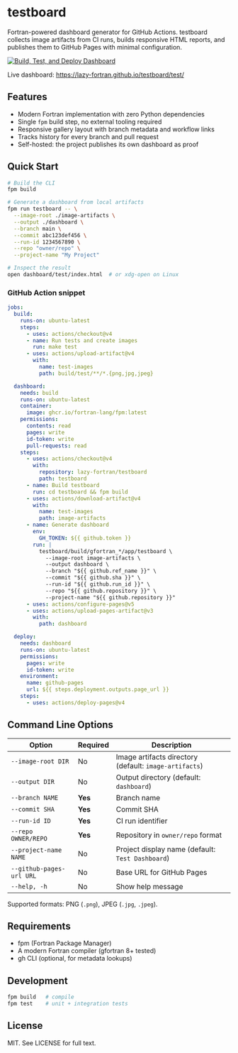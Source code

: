 # testboard

Fortran-powered dashboard generator for GitHub Actions. testboard collects image
artifacts from CI runs, builds responsive HTML reports, and publishes them to
GitHub Pages with minimal configuration.

[![Build, Test, and Deploy Dashboard](https://github.com/lazy-fortran/testboard/actions/workflows/ci.yml/badge.svg)](https://github.com/lazy-fortran/testboard/actions/workflows/ci.yml)

Live dashboard: https://lazy-fortran.github.io/testboard/test/

## Features

- Modern Fortran implementation with zero Python dependencies
- Single `fpm` build step, no external tooling required
- Responsive gallery layout with branch metadata and workflow links
- Tracks history for every branch and pull request
- Self-hosted: the project publishes its own dashboard as proof

## Quick Start

```bash
# Build the CLI
fpm build

# Generate a dashboard from local artifacts
fpm run testboard -- \
  --image-root ./image-artifacts \
  --output ./dashboard \
  --branch main \
  --commit abc123def456 \
  --run-id 1234567890 \
  --repo "owner/repo" \
  --project-name "My Project"

# Inspect the result
open dashboard/test/index.html  # or xdg-open on Linux
```

### GitHub Action snippet

```yaml
jobs:
  build:
    runs-on: ubuntu-latest
    steps:
      - uses: actions/checkout@v4
      - name: Run tests and create images
        run: make test
      - uses: actions/upload-artifact@v4
        with:
          name: test-images
          path: build/test/**/*.{png,jpg,jpeg}

  dashboard:
    needs: build
    runs-on: ubuntu-latest
    container:
      image: ghcr.io/fortran-lang/fpm:latest
    permissions:
      contents: read
      pages: write
      id-token: write
      pull-requests: read
    steps:
      - uses: actions/checkout@v4
        with:
          repository: lazy-fortran/testboard
          path: testboard
      - name: Build testboard
        run: cd testboard && fpm build
      - uses: actions/download-artifact@v4
        with:
          name: test-images
          path: image-artifacts
      - name: Generate dashboard
        env:
          GH_TOKEN: ${{ github.token }}
        run: |
          testboard/build/gfortran_*/app/testboard \
            --image-root image-artifacts \
            --output dashboard \
            --branch "${{ github.ref_name }}" \
            --commit "${{ github.sha }}" \
            --run-id "${{ github.run_id }}" \
            --repo "${{ github.repository }}" \
            --project-name "${{ github.repository }}"
      - uses: actions/configure-pages@v5
      - uses: actions/upload-pages-artifact@v3
        with:
          path: dashboard

  deploy:
    needs: dashboard
    runs-on: ubuntu-latest
    permissions:
      pages: write
      id-token: write
    environment:
      name: github-pages
      url: ${{ steps.deployment.outputs.page_url }}
    steps:
      - uses: actions/deploy-pages@v4
```

## Command Line Options

| Option | Required | Description |
|--------|----------|-------------|
| `--image-root DIR` | No | Image artifacts directory (default: `image-artifacts`) |
| `--output DIR` | No | Output directory (default: `dashboard`) |
| `--branch NAME` | **Yes** | Branch name |
| `--commit SHA` | **Yes** | Commit SHA |
| `--run-id ID` | **Yes** | CI run identifier |
| `--repo OWNER/REPO` | **Yes** | Repository in `owner/repo` format |
| `--project-name NAME` | No | Project display name (default: `Test Dashboard`) |
| `--github-pages-url URL` | No | Base URL for GitHub Pages |
| `--help, -h` | No | Show help message |

Supported formats: PNG (`.png`), JPEG (`.jpg`, `.jpeg`).

## Requirements

- fpm (Fortran Package Manager)
- A modern Fortran compiler (gfortran 8+ tested)
- gh CLI (optional, for metadata lookups)

## Development

```bash
fpm build   # compile
fpm test    # unit + integration tests
```

## License

MIT. See LICENSE for full text.
